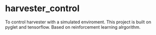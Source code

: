 # harvester_control
To control harvester with a simulated enviroment. This project is built on pyglet and tensorflow. 
Based on reinforcement learning alrgorithm.
